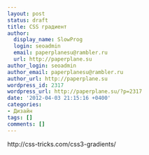 ```yaml
---
layout: post
status: draft
title: CSS градиент
author:
  display_name: SlowProg
  login: seoadmin
  email: paperplanesu@rambler.ru
  url: http://paperplane.su
author_login: seoadmin
author_email: paperplanesu@rambler.ru
author_url: http://paperplane.su
wordpress_id: 2317
wordpress_url: http://paperplane.su/?p=2317
date: '2012-04-03 21:15:16 +0400'
categories:
- Дизайн
tags: []
comments: []
---
```

<p>http:&#47;&#47;css-tricks.com&#47;css3-gradients&#47;</p>
